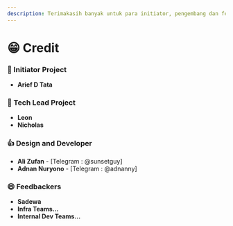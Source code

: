 ```yaml
---
description: Terimakasih banyak untuk para initiator, pengembang dan feedbackers
---
```


# 😁 Credit

### :clap: Initiator Project

* **Arief D Tata**

### :clap: Tech Lead Project

* **Leon**
* **Nicholas**

### :thumbsup: **Design and** Developer

* **Ali Zufan** - \[Telegram : @sunsetguy]
* **Adnan Nuryono** - \[Telegram : @adnanny]&#x20;

### :smile: Feedbackers

* **Sadewa**
* **Infra Teams...**
* **Internal Dev Teams...**
